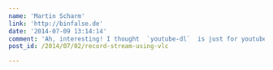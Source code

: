 ```yaml
---
name: 'Martin Scharm'
link: 'http://binfalse.de'
date: '2014-07-09 13:14:14'
comment: 'Ah, interesting! I thought  `youtube-dl`  is just for youtube.. O.o'
post_id: /2014/07/02/record-stream-using-vlc

---
```



